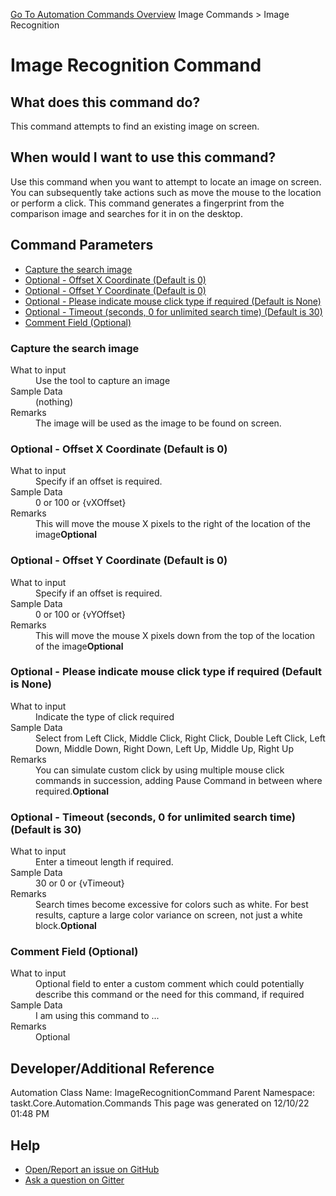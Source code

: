 <!--TITLE: Image Recognition Command -->
<!-- SUBTITLE: a command in the Image Commands group. -->
[Go To Automation Commands Overview](/automation-commands.md)
Image Commands &gt; Image Recognition


# Image Recognition Command


## What does this command do?
This command attempts to find an existing image on screen.


## When would I want to use this command?
Use this command when you want to attempt to locate an image on screen.  You can subsequently take actions such as move the mouse to the location or perform a click.  This command generates a fingerprint from the comparison image and searches for it in on the desktop.


## Command Parameters
- [Capture the search image](#param_0)
- [Optional - Offset X Coordinate (Default is 0)](#param_1)
- [Optional - Offset Y Coordinate (Default is 0)](#param_2)
- [Optional - Please indicate mouse click type if required (Default is None)](#param_3)
- [Optional - Timeout (seconds, 0 for unlimited search time) (Default is 30)](#param_4)
- [Comment Field (Optional)](#param_5)


<a id="param_0"></a>
### Capture the search image


<dl>
<dt>What to input</dt><dd>Use the tool to capture an image</dd>
<dt>Sample Data</dt><dd>(nothing)</dd>
<dt>Remarks</dt><dd>The image will be used as the image to be found on screen.</dd>
</dl>




<a id="param_1"></a>
### Optional - Offset X Coordinate (Default is 0)


<dl>
<dt>What to input</dt><dd>Specify if an offset is required.</dd>
<dt>Sample Data</dt><dd>0 or 100 or {vXOffset}</dd>
<dt>Remarks</dt><dd>This will move the mouse X pixels to the right of the location of the image<b>Optional</b><br></dd>
</dl>




<a id="param_2"></a>
### Optional - Offset Y Coordinate (Default is 0)


<dl>
<dt>What to input</dt><dd>Specify if an offset is required.</dd>
<dt>Sample Data</dt><dd>0 or 100 or {vYOffset}</dd>
<dt>Remarks</dt><dd>This will move the mouse X pixels down from the top of the location of the image<b>Optional</b><br></dd>
</dl>




<a id="param_3"></a>
### Optional - Please indicate mouse click type if required (Default is None)


<dl>
<dt>What to input</dt><dd>Indicate the type of click required</dd>
<dt>Sample Data</dt><dd>Select from Left Click, Middle Click, Right Click, Double Left Click, Left Down, Middle Down, Right Down, Left Up, Middle Up, Right Up </dd>
<dt>Remarks</dt><dd>You can simulate custom click by using multiple mouse click commands in succession, adding Pause Command in between where required.<b>Optional</b><br></dd>
</dl>




<a id="param_4"></a>
### Optional - Timeout (seconds, 0 for unlimited search time) (Default is 30)


<dl>
<dt>What to input</dt><dd>Enter a timeout length if required.</dd>
<dt>Sample Data</dt><dd>30 or 0 or {vTimeout}</dd>
<dt>Remarks</dt><dd>Search times become excessive for colors such as white. For best results, capture a large color variance on screen, not just a white block.<b>Optional</b><br></dd>
</dl>




<a id="param_5"></a>
### Comment Field (Optional)


<dl>
<dt>What to input</dt><dd>Optional field to enter a custom comment which could potentially describe this command or the need for this command, if required</dd>
<dt>Sample Data</dt><dd>I am using this command to ...</dd>
<dt>Remarks</dt><dd>Optional</dd>
</dl>




## Developer/Additional Reference
Automation Class Name: ImageRecognitionCommand
Parent Namespace: taskt.Core.Automation.Commands
This page was generated on 12/10/22 01:48 PM


## Help
- [Open/Report an issue on GitHub](https://github.com/rcktrncn/taskt/issues/new)
- [Ask a question on Gitter](https://gitter.im/taskt-rpa/Lobby)
